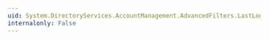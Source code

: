 ```yaml
---
uid: System.DirectoryServices.AccountManagement.AdvancedFilters.LastLogonTime(System.DateTime,System.DirectoryServices.AccountManagement.MatchType)
internalonly: False
---
```

